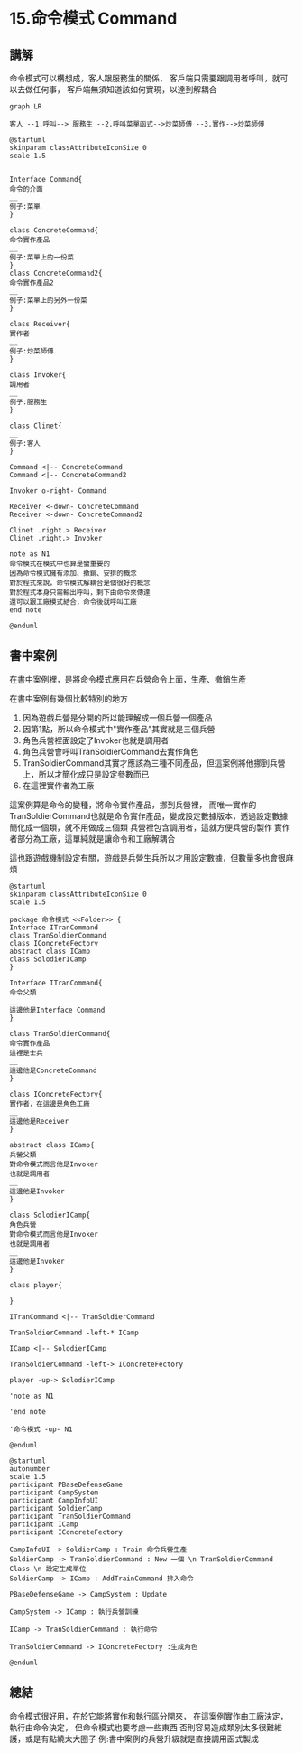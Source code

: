 # 15.命令模式 Command

## 講解
命令模式可以構想成，客人跟服務生的關係，
客戶端只需要跟調用者呼叫，就可以去做任何事，
客戶端無須知道該如何實現，以達到解耦合

```mermaid
graph LR

客人 --1.呼叫--> 服務生 --2.呼叫菜單函式-->炒菜師傅 --3.實作-->炒菜師傅

```

```puml
@startuml
skinparam classAttributeIconSize 0
scale 1.5


Interface Command{
命令的介面
__
例子:菜單
}

class ConcreteCommand{
命令實作產品
__
例子:菜單上的一份菜
}
class ConcreteCommand2{
命令實作產品2
__
例子:菜單上的另外一份菜
}

class Receiver{
實作者
__
例子:炒菜師傅
}

class Invoker{
調用者
__
例子:服務生
}

class Clinet{
__
例子:客人
}

Command <|-- ConcreteCommand
Command <|-- ConcreteCommand2

Invoker o-right- Command

Receiver <-down- ConcreteCommand
Receiver <-down- ConcreteCommand2

Clinet .right.> Receiver
Clinet .right.> Invoker

note as N1
命令模式在模式中也算是蠻重要的
因為命令模式擁有添加、撤銷、安排的概念
對於程式來說，命令模式解耦合是個很好的概念
對於程式本身只需輸出呼叫，剩下由命令來傳達
還可以跟工廠模式結合，命令後就呼叫工廠
end note

@enduml
```

## 書中案例

在書中案例裡，是將命令模式應用在兵營命令上面，生產、撤銷生產

在書中案例有幾個比較特別的地方
1. 因為遊戲兵營是分開的所以能理解成一個兵營一個產品
2. 因第1點，所以命令模式中"實作產品"其實就是三個兵營
3. 角色兵營裡面設定了Invoker也就是調用者
4. 角色兵營會呼叫TranSoldierCommand去實作角色
5. TranSoldierCommand其實才應該為三種不同產品，但這案例將他挪到兵營上，所以才簡化成只是設定參數而已
6. 在這裡實作者為工廠

這案例算是命令的變種，將命令實作產品，挪到兵營裡，
而唯一實作的TranSoldierCommand也就是命令實作產品，變成設定數據版本，透過設定數據簡化成一個類，就不用做成三個類
兵營裡包含調用者，這就方便兵營的製作
實作者部分為工廠，這單純就是讓命令和工廠解耦合

這也跟遊戲機制設定有關，遊戲是兵營生兵所以才用設定數據，但數量多也會很麻煩

```puml
@startuml
skinparam classAttributeIconSize 0
scale 1.5

package 命令模式 <<Folder>> {
Interface ITranCommand
class TranSoldierCommand
class IConcreteFectory
abstract class ICamp
class SolodierICamp
}

Interface ITranCommand{
命令父類
__
這邊他是Interface Command
}

class TranSoldierCommand{
命令實作產品 
這裡是士兵
__
這邊他是ConcreteCommand
}

class IConcreteFectory{
實作者，在這邊是角色工廠
__
這邊他是Receiver
}

abstract class ICamp{
兵營父類
對命令模式而言他是Invoker
也就是調用者
__
這邊他是Invoker
}

class SolodierICamp{
角色兵營
對命令模式而言他是Invoker
也就是調用者
__
這邊他是Invoker
}

class player{

}

ITranCommand <|-- TranSoldierCommand

TranSoldierCommand -left-* ICamp

ICamp <|-- SolodierICamp

TranSoldierCommand -left-> IConcreteFectory

player -up-> SolodierICamp

'note as N1

'end note

'命令模式 -up- N1

@enduml
```

```puml
@startuml
autonumber
scale 1.5
participant PBaseDefenseGame
participant CampSystem
participant CampInfoUI
participant SoldierCamp
participant TranSoldierCommand
participant ICamp
participant IConcreteFectory

CampInfoUI -> SoldierCamp : Train 命令兵營生產
SoldierCamp -> TranSoldierCommand : New 一個 \n TranSoldierCommand Class \n 設定生成單位
SoldierCamp -> ICamp : AddTrainCommand 排入命令

PBaseDefenseGame -> CampSystem : Update

CampSystem -> ICamp : 執行兵營訓練

ICamp -> TranSoldierCommand : 執行命令

TranSoldierCommand -> IConcreteFectory :生成角色

@enduml
```

## 總結
命令模式很好用，在於它能將實作和執行區分開來，
在這案例實作由工廠決定，執行由命令決定，
但命令模式也要考慮一些東西
否則容易造成類別太多很難維護，或是有點繞太大圈子 例:書中案例的兵營升級就是直接調用函式製成